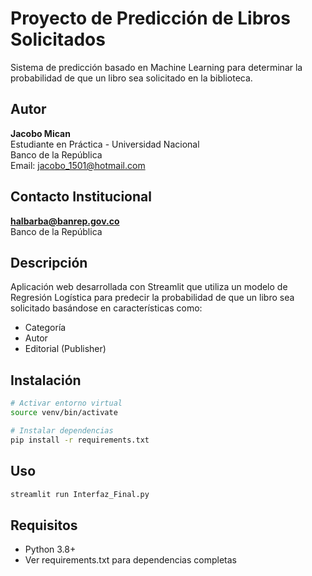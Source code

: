 # Proyecto de Predicción de Libros Solicitados

Sistema de predicción basado en Machine Learning para determinar la probabilidad de que un libro sea solicitado en la biblioteca.

## Autor
**Jacobo Mican**  
Estudiante en Práctica - Universidad Nacional  
Banco de la República  
Email: jacobo_1501@hotmail.com

## Contacto Institucional
**halbarba@banrep.gov.co**  
Banco de la República

## Descripción
Aplicación web desarrollada con Streamlit que utiliza un modelo de Regresión Logística para predecir la probabilidad de que un libro sea solicitado basándose en características como:
- Categoría
- Autor
- Editorial (Publisher)

## Instalación
```bash
# Activar entorno virtual
source venv/bin/activate

# Instalar dependencias
pip install -r requirements.txt
```

## Uso
```bash
streamlit run Interfaz_Final.py
```

## Requisitos
- Python 3.8+
- Ver requirements.txt para dependencias completas